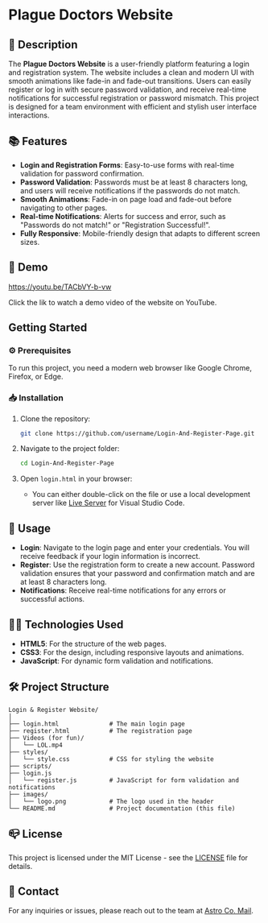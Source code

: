 
# Plague Doctors Website

## 🔎 Description

The **Plague Doctors Website** is a user-friendly platform featuring a login and registration system. The website includes a clean and modern UI with smooth animations like fade-in and fade-out transitions. Users can easily register or log in with secure password validation, and receive real-time notifications for successful registration or password mismatch. This project is designed for a team environment with efficient and stylish user interface interactions.

## 📚 Features

- **Login and Registration Forms**: Easy-to-use forms with real-time validation for password confirmation.
- **Password Validation**: Passwords must be at least 8 characters long, and users will receive notifications if the passwords do not match.
- **Smooth Animations**: Fade-in on page load and fade-out before navigating to other pages.
- **Real-time Notifications**: Alerts for success and error, such as "Passwords do not match!" or "Registration Successful!".
- **Fully Responsive**: Mobile-friendly design that adapts to different screen sizes.

## 👀 Demo

https://youtu.be/TACbVY-b-vw

Click the lik to watch a demo video of the website on YouTube.

## Getting Started

### ⚙️ Prerequisites

To run this project, you need a modern web browser like Google Chrome, Firefox, or Edge.

### 📥 Installation

1. Clone the repository:
   ```bash
   git clone https://github.com/username/Login-And-Register-Page.git
   ```
   
2. Navigate to the project folder:
   ```bash
   cd Login-And-Register-Page
   ```

3. Open `login.html` in your browser:
   - You can either double-click on the file or use a local development server like [Live Server](https://marketplace.visualstudio.com/items?itemName=ritwickdey.LiveServer) for Visual Studio Code.

## 📌 Usage

- **Login**: Navigate to the login page and enter your credentials. You will receive feedback if your login information is incorrect.
- **Register**: Use the registration form to create a new account. Password validation ensures that your password and confirmation match and are at least 8 characters long.
- **Notifications**: Receive real-time notifications for any errors or successful actions.

## 👨‍💻 Technologies Used

- **HTML5**: For the structure of the web pages.
- **CSS3**: For the design, including responsive layouts and animations.
- **JavaScript**: For dynamic form validation and notifications.
  
## 🛠️ Project Structure

```plaintext
Login & Register Website/
│
├── login.html              # The main login page
├── register.html           # The registration page
├── Videos (for fun)/
│   └── LOL.mp4  
├── styles/
│   └── style.css           # CSS for styling the website
├── scripts/
├── login.js
│   └── register.js         # JavaScript for form validation and notifications
├── images/
│   └── logo.png            # The logo used in the header
└── README.md               # Project documentation (this file)
```

## 📪 License

This project is licensed under the MIT License - see the [LICENSE](LICENSE) file for details.

## 📧 Contact

For any inquiries or issues, please reach out to the team at [Astro Co. Mail](astroco.business@gmail.com).
